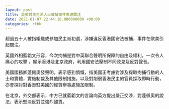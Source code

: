 ```yaml
---
layout: post
title: 英美對民主派人士被捕事件表達關注
date: 2021-01-07 22:44:18.000000000 +08:00
categories: rthk
---
```


超過五十人被指組織或參加民主派初選，涉嫌違反香港國安法被捕，事件在歐美引起關注。

英國外相藍韜文形容，今次拘捕是對中英聯合聲明所保障的自由及權利，一次令人痛心的攻擊 ，顯示香港及北京政府，利用國安法壓制不同政見及反對聲音。

美國國務卿蓬佩奧發聲明，表示感到憤慨，指美國正考慮對涉及採取拘捕行動的人士和實體，實施制裁及其他限制措施，以及對削弱香港民主的官員採取即時行動，亦會探討對香港駐美國的經貿辦事處施加限制。

在北京，外交部表示，中方已就藍韜文的言論向英方提出嚴正交涉，對蓬佩奧的說法，表示堅決反對並強烈譴責。
